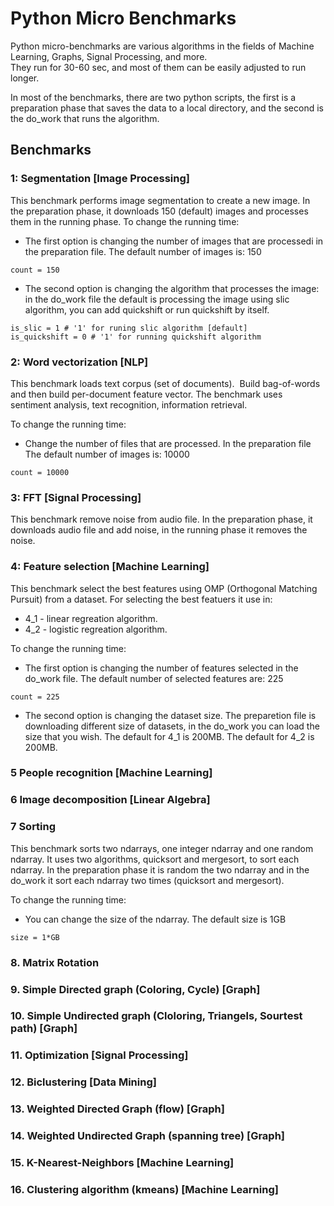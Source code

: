 # Python Micro Benchmarks

Python micro-benchmarks are various algorithms in the fields of Machine Learning, Graphs, Signal Processing, and more.  
They run for 30-60 sec, and most of them can be easily adjusted to run longer.

In most of the benchmarks, there are two python scripts, the first is a preparation phase that saves the data to a local directory, and the second is the do_work that runs the algorithm.


## Benchmarks

### 1: Segmentation [Image Processing]
This benchmark performs image segmentation to create a new image. 
In the preparation phase, it downloads 150 (default) images and processes them in the running phase.
To change the running time:
- The first option is changing the number of images that are processedi in the preparation file. 
The default number of images is: 150
```
count = 150
```
- The second option is changing the algorithm that processes the image: in the do_work file the default is processing the image using slic algorithm, you can add quickshift or run quickshift by itself. 
```
is_slic = 1 # '1' for runing slic algorithm [default]
is_quickshift = 0 # '1' for running quickshift algorithm
```


### 2: Word vectorization [NLP]
This benchmark loads text corpus (set of documents).  Build bag-of-words and then build per-document feature vector. The benchmark uses sentiment analysis, text recognition, information retrieval.

To change the running time:
- Change the number of files that are processed. In the preparation file
The default number of images is: 10000
```
count = 10000
```


### 3: FFT [Signal Processing]
This benchmark remove noise from audio file.
In the preparation phase, it downloads audio file and add noise, in the running phase it removes the noise.


### 4: Feature selection [Machine Learning] 
This benchmark select the best features using OMP (Orthogonal Matching Pursuit) from a dataset. 
For selecting the best featuers it use in: 
- 4_1 - linear regreation algorithm.
- 4_2 - logistic regreation algorithm.

To change the running time:
- The first option is changing the number of features selected in the do_work file.
The default number of selected features are: 225 
```
count = 225
```
- The second option is changing the dataset size. The preparetion file is downloading different size of datasets, in the do_work you can load the size that you wish. 
The default for 4_1  is 200MB.
The default for 4_2  is 200MB.



### 5 People recognition [Machine Learning]

 
### 6 Image decomposition [Linear Algebra]


### 7 Sorting 
This benchmark sorts two ndarrays, one integer ndarray and one random ndarray. It uses two algorithms, quicksort and mergesort, to sort each ndarray.
In the preparation phase it is random the two ndarray and in the do_work it sort each ndarray two times (quicksort and mergesort).

To change the running time:
- You can change the size of the ndarray. The default size is 1GB 
```
size = 1*GB
```

### 8. Matrix Rotation

### 9. Simple Directed graph (Coloring, Cycle) [Graph]

### 10. Simple Undirected graph (Cloloring, Triangels, Sourtest path) [Graph]

### 11. Optimization [Signal Processing]

### 12. Biclustering [Data Mining]

### 13. Weighted Directed Graph (flow) [Graph]

### 14. Weighted Undirected Graph (spanning tree) [Graph]

### 15. K-Nearest-Neighbors [Machine Learning]

### 16. Clustering algorithm (kmeans) [Machine Learning] 	


